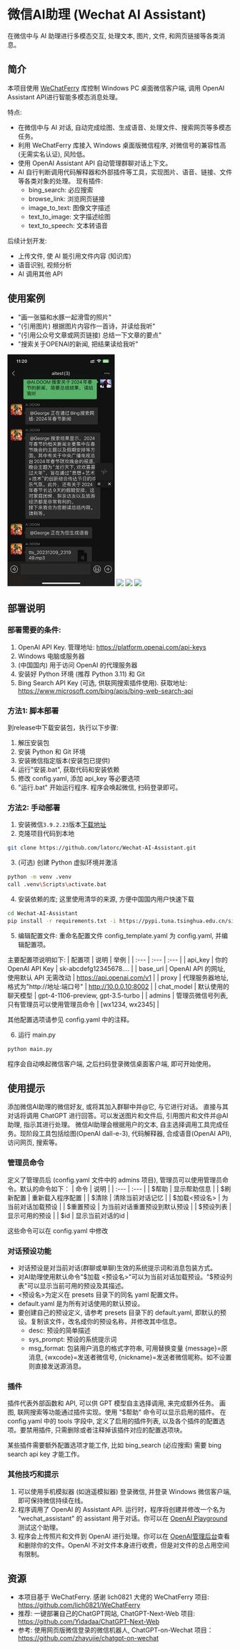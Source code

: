# 微信AI助理 (Wechat AI Assistant)
在微信中与 AI 助理进行多模态交互, 处理文本, 图片, 文件, 和网页链接等各类消息。
## 简介
本项目使用 [WeChatFerry](https://github.com/lich0821/WeChatFerry) 库控制 Windows PC 桌面微信客户端, 调用 OpenAI Assistant API进行智能多模态消息处理。

特点: 
- 在微信中与 AI 对话, 自动完成绘图、生成语音、处理文件、搜索网页等多模态任务。
- 利用 WeChatFerry 库接入 Windows 桌面版微信程序, 对微信号的兼容性高(无需实名认证), 风险低。
- 使用 OpenAI Assistant API 自动管理群聊对话上下文。
- AI 自行判断调用代码解释器和外部插件等工具，实现图片、语音、链接、文件等各类对象的处理。
  现有插件:
  - bing_search: 必应搜索
  - browse_link: 浏览网页链接
  - image_to_text: 图像文字描述
  - text_to_image: 文字描述绘图
  - text_to_speech: 文本转语音

后续计划开发:
- 上传文件, 使 AI 能引用文件内容 (知识库)
- 语音识别, 视频分析
- AI 调用其他 API

## 使用案例
- "画一张猫和水豚一起滑雪的照片"
- "(引用图片) 根据图片内容作一首诗，并读给我听"
- "(引用公众号文章或网页链接) 总结一下文章的要点"
- "搜索关于OPENAI的新闻, 把结果读给我听"

<img src="docs/4.png" width="240px"> <img src="docs/1.jpg" width="240px">
<img src="docs/2.jpg" width="240px"> <img src="docs/3.jpg" width="240px">

## 部署说明
### 部署需要的条件:
1. OpenAI API Key. 管理地址: https://platform.openai.com/api-keys
2. Windows 电脑或服务器
3. (中国国内) 用于访问 OpenAI 的代理服务器
4. 安装好 Python 环境 (推荐 Python 3.11) 和 Git
5. Bing Search API Key (可选, 供联网搜索插件使用). 获取地址: https://www.microsoft.com/bing/apis/bing-web-search-api

### 方法1: 脚本部署
到release中下载安装包，执行以下步骤:
1. 解压安装包
2. 安装 Python 和 Git 环境
3. 安装微信指定版本(安装包已提供)
4. 运行"安装.bat", 获取代码和安装依赖
5. 修改 config.yaml, 添加 api_key 等必要选项
6. "运行.bat" 开始运行程序. 程序会唤起微信, 扫码登录即可。

### 方法2: 手动部署
1. 安装微信`3.9.2.23`版本[下载地址](https://github.com/lich0821/WeChatFerry/releases/download/v39.0.7/WeChatSetup-3.9.2.23.exe)
2. 克隆项目代码到本地
```bash
git clone https://github.com/latorc/Wechat-AI-Assistant.git
```
3. (可选) 创建 Python 虚拟环境并激活
```bash
python -m venv .venv
call .venv\Scripts\activate.bat
```
4. 安装依赖的库; 这里使用清华的来源, 方便中国国内用户快速下载
```bash
cd Wechat-AI-Assistant
pip install -r requirements.txt -i https://pypi.tuna.tsinghua.edu.cn/simple
```
5. 编辑配置文件: 重命名配置文件 config_template.yaml 为 config.yaml, 并编辑配置项。

主要配置项说明如下:
| 配置项 | 说明 | 举例 |
| :--- | :--- | :--- |
| api_key | 你的 OpenAI API Key | sk-abcdefg12345678.... |
| base_url | OpenAI API 的网址, 使用默认 API 无需改动 | https://api.openai.com/v1 |
| proxy | 代理服务器地址, 格式为"http://地址:端口号" | http://10.0.0.10:8002 |
| chat_model | 默认使用的聊天模型 | gpt-4-1106-preview, gpt-3.5-turbo |
| admins | 管理员微信号列表, 只有管理员可以使用管理员命令 | [wx1234, wx2345] |

其他配置选项请参见 config.yaml 中的注释。

6. 运行 main.py
```bash
python main.py
```
程序会自动唤起微信客户端, 之后扫码登录微信桌面客户端, 即可开始使用。

## 使用提示
添加微信AI助理的微信好友, 或将其加入群聊中并@它, 与它进行对话。
直接与其对话将调用 ChatGPT 进行回答。可以发送图片和文件后, 引用图片和文件并@AI助理, 指示其进行处理。
微信AI助理会根据用户的文本, 自主选择调用工具完成任务。现阶段工具包括绘图(OpenAI dall-e-3), 代码解释器, 合成语音(OpenAI API), 访问网页, 搜索等。

### 管理员命令
定义了管理员后 (config.yaml 文件中的 admins 项目), 管理员可以使用管理员命令。默认的命令如下：
| 命令 | 说明 | 
| :--- | :--- |
| $帮助 | 显示帮助信息 |
| $刷新配置 | 重新载入程序配置 |
| $清除 | 清除当前对话记忆 |
| $加载<预设名> | 为当前对话加载预设 |
| $重置预设 | 为当前对话重置预设到默认预设 |
| $预设列表 | 显示可用的预设 |
| $id | 显示当前对话的id |

这些命令可以在 config.yaml 中修改

### 对话预设功能
- 对话预设是对当前对话(群聊或单聊)生效的系统提示词和消息包装方式。
- 对AI助理使用默认命令"\$加载 <预设名>"可以为当前对话加载预设。"$预设列表"可以显示当前可用的预设及其描述。
- <预设名>为定义在 presets 目录下的同名 yaml 配置文件。
- default.yaml 是为所有对话使用的默认预设。
- 要创建自己的预设定义, 请参考 presets 目录下的 default.yaml, 即默认的预设。复制该文件，改名成你的预设名称，并修改其中信息。
  - desc: 预设的简单描述
  - sys_prompt: 预设的系统提示词
  - msg_format: 包装用户消息的格式字符串, 可用替换变量 {message}=原消息, {wxcode}=发送者微信号, {nickname}=发送者微信昵称。如不设置则直接发送源消息。

### 插件
插件代表外部函数和 API, 可以供 GPT 模型自主选择调用, 来完成额外任务。 画图, 联网搜索等功能通过插件实现。使用 "$帮助" 命令可以显示启用的插件。
在 config.yaml 中的 tools 字段中, 定义了启用的插件列表, 以及各个插件的配置选项。要禁用插件, 只需删除或者注释掉该插件对应的配置选项块。

某些插件需要额外配置选项才能工作, 比如 bing_search (必应搜索) 需要 bing search api key 才能工作。

### 其他技巧和提示
1. 可以使用手机模拟器 (如逍遥模拟器) 登录微信, 并登录 Windows 微信客户端, 即可保持微信持续在线。
2. 程序调用了 OpenAI 的 Assistant API. 运行时，程序将创建并修改一个名为 "wechat_assistant" 的 assistant 用于对话。你可以在 [OpenAI Playground](https://platform.openai.com/playground) 测试这个助理。
3. 程序会上传照片和文件到 OpenAI 进行处理。你可以在 [OpenAI管理后台](https://platform.openai.com/files)查看和删除你的文件。OpenAI 不对文件本身进行收费，但是对文件的总占用空间有限制。

## 资源
- 本项目基于 WeChatFerry. 感谢 lich0821 大佬的 WeChatFerry 项目: https://github.com/lich0821/WeChatFerry
- 推荐: 一键部署自己的ChatGPT网站, ChatGPT-Next-Web 项目: https://github.com/Yidadaa/ChatGPT-Next-Web
- 参考: 使用网页版微信登录的微信机器人, ChatGPT-on-Wechat 项目：https://github.com/zhayujie/chatgpt-on-wechat
